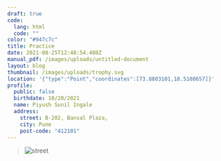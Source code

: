 ```yaml
---
draft: true
code:
  lang: html
  code: ""
color: "#947c7c"
title: Practice
date: 2021-08-25T12:48:54.480Z
manual_pdf: /images/uploads/untitled-document
layout: blog
thumbnail: /images/uploads/trophy.svg
location: '{"type":"Point","coordinates":[73.8803101,18.5108657]}'
profile:
  public: false
  birthdate: 10/20/2021
  name: Piyush Sunil Ingale
  address:
    street: B-202, Bansal Plaza,
    city: Pune
    post-code: "412101"
---
```



>
>
> ![street](/images/uploads/street_night_wet_155637_1920x1080.jpg "street")